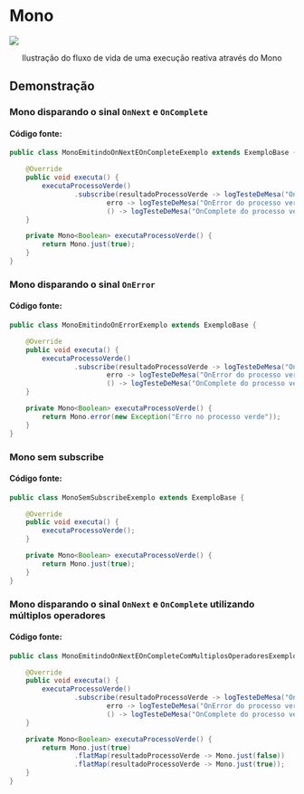 # Mono

![](https://projectreactor.io/docs/core/release/api/reactor/core/publisher/doc-files/marbles/mono.svg)

<p style="text-align:center"> Ilustração do fluxo de vida de uma execução reativa através do Mono </p>

## Demonstração

### Mono disparando o sinal `OnNext` e `OnComplete`

#### Código fonte:

```Java
public class MonoEmitindoOnNextEOnCompleteExemplo extends ExemploBase {

    @Override
    public void executa() {
        executaProcessoVerde()
                .subscribe(resultadoProcessoVerde -> logTesteDeMesa("OnNext do processo verde disparado", resultadoProcessoVerde, obtemNomeMetodoEmExecucao()),
                        erro -> logTesteDeMesa("OnError do processo verde disparado", erro, obtemNomeMetodoEmExecucao()),
                        () -> logTesteDeMesa("OnComplete do processo verde disparado", null, obtemNomeMetodoEmExecucao()));
    }

    private Mono<Boolean> executaProcessoVerde() {
        return Mono.just(true);
    }
}
```

### Mono disparando o sinal `OnError`

#### Código fonte:

```Java
public class MonoEmitindoOnErrorExemplo extends ExemploBase {

    @Override
    public void executa() {
        executaProcessoVerde()
                .subscribe(resultadoProcessoVerde -> logTesteDeMesa("OnNext do processo verde disparado", resultadoProcessoVerde, obtemNomeMetodoEmExecucao()),
                        erro -> logTesteDeMesa("OnError do processo verde disparado", erro, obtemNomeMetodoEmExecucao()),
                        () -> logTesteDeMesa("OnComplete do processo verde disparado", null, obtemNomeMetodoEmExecucao()));
    }

    private Mono<Boolean> executaProcessoVerde() {
        return Mono.error(new Exception("Erro no processo verde"));
    }
}
```

### Mono sem subscribe

#### Código fonte:

```Java
public class MonoSemSubscribeExemplo extends ExemploBase {

    @Override
    public void executa() {
        executaProcessoVerde();
    }

    private Mono<Boolean> executaProcessoVerde() {
        return Mono.just(true);
    }
}
```

### Mono disparando o sinal `OnNext` e `OnComplete` utilizando múltiplos operadores

#### Código fonte:

```Java
public class MonoEmitindoOnNextEOnCompleteComMultiplosOperadoresExemplo extends ExemploBase {

    @Override
    public void executa() {
        executaProcessoVerde()
                .subscribe(resultadoProcessoVerde -> logTesteDeMesa("OnNext do processo verde disparado", resultadoProcessoVerde, obtemNomeMetodoEmExecucao()),
                        erro -> logTesteDeMesa("OnError do processo verde disparado", erro, obtemNomeMetodoEmExecucao()),
                        () -> logTesteDeMesa("OnComplete do processo verde disparado", null, obtemNomeMetodoEmExecucao()));
    }

    private Mono<Boolean> executaProcessoVerde() {
        return Mono.just(true)
                .flatMap(resultadoProcessoVerde -> Mono.just(false))
                .flatMap(resultadoProcessoVerde -> Mono.just(true));
    }
}
```
